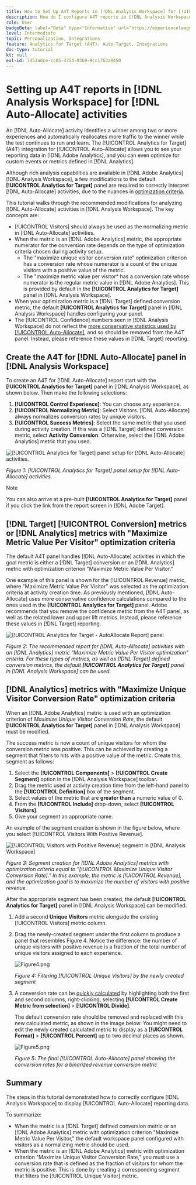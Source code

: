 ```yaml
---
title: How to Set Up A4T Reports in [!DNL Analysis Workspace] for [!UICONTROL Auto-Allocate] Activities
description: How do I configure A4T reports in [!DNL Analysis Workspace] to get the expected results when running [!UICONTROL Auto-Allocate] activities.
role: User
badgeBeta: label="Beta" type="Informative" url="https://experienceleague.adobe.com/docs/target/using/introduction/intro.html?lang=en#beta newtab=true" tooltip="What are Target Beta release features?"
level: Intermediate
topic: Personalization, Integrations
feature: Analytics for Target (A4T), Auto-Target, Integrations
doc-type: tutorial
kt: null
exl-id: 7d53adce-cc05-4754-9369-9cc1763a9450
---
```

# Setting up A4T reports in [!DNL Analysis Workspace] for [!DNL Auto-Allocate] activities

An [!DNL Auto-Allocate] activity identifies a winner among two or more experiences and automatically reallocates more traffic to the winner while the test continues to run and learn. The [!UICONTROL Analytics for Target] (A4T) integration for [!UICONTROL Auto-Allocate] allows you to see your reporting data in [!DNL Adobe Analytics], and you can even optimize for custom events or metrics defined in [!DNL Analytics]. 

Although rich analysis capabilities are available in [!DNL Adobe Analytics] [!DNL Analysis Workspace], a few modifications to the default **[!UICONTROL Analytics for Target]** panel are required to correctly interpret [!DNL Auto-Allocate] activities, due to the nuances in [optimization criteria](https://experienceleague.adobe.com/docs/target/using/integrate/a4t/a4t-at-aa.html?lang=en#supported). 

This tutorial walks through the recommended modifications for analyzing [!DNL Auto-Allocate] activities in [!DNL Analysis Workspace]. The key concepts are: 

* [!UICONTROL Visitors] should always be used as the normalizing metric in [!DNL Auto-Allocate] activities.
* When the metric is an [!DNL Adobe Analytics] metric, the appropriate numerator for the conversion rate depends on the type of optimization criteria chosen during activity setup.
  * The "maximize unique visitor conversion rate" optimization criterion has a conversion rate whose numerator is a count of the unique visitors with a positive value of the metric. 
  * The "maximize metric value per visitor* has a conversion rate whose numerator is the regular metric value in [!DNL Adobe Analytics]. This is provided by default in the **[!UICONTROL Analytics for Target]** panel in [!DNL Analysis Workspace].
* When your optimization metric is a [!DNL Target] defined conversion metric, the default **[!UICONTROL Analytics for Target]** panel in [!DNL Analysis Workspace] handles configuring your panel. 
* The [!UICONTROL Confidence] numbers seen in [!DNL Analysis Workspace] do not reflect the [more conservative statistics used by [!UICONTROL Auto-Allocate]](https://experienceleague.adobe.com/docs/target/using/activities/auto-allocate/automated-traffic-allocation.html?lang=en#section_98388996F0584E15BF3A99C57EEB7629), and so should be removed from the A4T panel. Instead, please reference these values in [!DNL Target] reporting. 

## Create the A4T for [!DNL Auto-Allocate] panel in [!DNL Analysis Workspace]

To create an A4T for [!DNL Auto-Allocate] report start with the **[!UICONTROL Analytics for Target]** panel in [!DNL Analysis Workspace], as shown below. Then make the following selections:

1. **[!UICONTROL Control Experience]**: You can choose any experience.
2. **[!UICONTROL Normalizing Metric]**: Select Visitors. [!DNL Auto-Allocate] always normalizes conversion rates by unique visitors.
3. **[!UICONTROL Success Metrics]**: Select the same metric that you used during activity creation. If this was a [!DNL Target] defined conversion metric, select **Activity Conversion**. Otherwise, select the [!DNL Adobe Analytics] metric that you used.

![[!UICONTROL Analytics for Target] panel setup for [!DNL Auto-Allocate] activities.](assets/AAFigure1.png)

*Figure 1: [!UICONTROL Analytics for Target] panel setup for [!DNL Auto-Allocate] activities.*

>[!NOTE]
>
> You can also arrive at a pre-built **[!UICONTROL Analytics for Target]** panel if you click the link from the report screen in [!DNL Adobe Target].

## [!DNL Target] [!UICONTROL Conversion] metrics or [!DNL Analytics] metrics with "Maximize Metric Value Per Visitor" optimization criteria

The default A4T panel handles [!DNL Auto-Allocate] activities in which the goal metric is either a [!DNL Target] conversion or an [!DNL Analytics] metric with optimization criterion "Maximize Metric Value Per Visitor." 

One example of this panel is shown for the [!UICONTROL Revenue] metric, where "Maximize Metric Value Per Visitor" was selected as the optimization criteria at activity creation time. As previously mentioned, [!DNL Auto-Allocate] uses more conservative confidence calculations compared to the ones used in the **[!UICONTROL Analytics for Target]** panel. Adobe recommends that you remove the confidence metric from the A4T panel, as well as the related lower and upper lift metrics. Instead, please reference these values in [!DNL Target] reporting.

![[!UICONTROL Analytics for Target - AutoAllocate Report] panel](assets/AAFigure2.png)

*Figure 2: The recommended report for [!DNL Auto-Allocate] activities with an [!DNL Analytics] metric "Maximize Metric Value Per Visitor optimization" criteria. For these types of metrics, as well as [!DNL Target] defined conversion metrics, the default  **[!UICONTROL Analytics for Target]** panel in [!DNL Analysis Workspace] can be used.* 

## [!DNL Analytics] metrics with "Maximize Unique Visitor Conversion Rate" optimization criteria

When an [!DNL Adobe Analytics] metric is used with an optimization criterion of *Maximize Unique Visitor Conversion Rate*, the default **[!UICONTROL Analytics for Target]** panel in [!DNL Analysis Workspace] must be modified. 

The success metric is now a count of unique visitors for whom the conversion metric was positive. This can be achieved by creating a segment that filters to hits with a positive value of the metric. Create this segment as follows:

1. Select the **[!UICONTROL Components]** > **[!UICONTROL Create Segment]** option in the [!DNL Analysis Workspace] toolbar.
1. Drag the metric used at activity creation time from the left-hand panel to the **[!UICONTROL Definition]** box of the segment.
1. Select values of the metric that are **greater than** a numeric value of 0. 
1. From the **[!UICONTROL Include]** drop-down, select **[!UICONTROL Visitors]**.
1. Give your segment an appropriate name.

An example of the segment creation is shown in the figure below, where you select [!UICONTROL Visitors With Positive Revenue]. 

![[!UICONTROL Visitors with Positive Revenue] segment in [!DNL Analysis Workspace]](assets/AAFigure3.png)

*Figure 3: Segment creation for [!DNL Adobe Analytics] metrics with optimization criteria equal to "[!UICONTROL Maximize Unique Visitor Conversion Rate]." In this example, the metric is [!UICONTROL Revenue], and the optimization goal is to maximize the number of visitors with positive revenue.*

After the appropriate segment has been created, the default  **[!UICONTROL Analytics for Target]** panel in [!DNL Analysis Workspace] can be modified. 

1. Add a second **Unique Visitors** metric alongside the existing [!UICONTROL Visitors] metric column.
2. Drag the newly-created segment under the first column to produce a panel that resembles Figure 4. Notice the difference: the number of unique visitors with positive revenue is a fraction of the total number of unique visitors assigned to each experience.

   ![Figure4.png](assets/AAFigure4.png)

   *Figure 4: Filtering [!UICONTROL Unique Visitors] by the newly created segment*

3. A conversion rate can be [quickly calculated](https://experienceleague.adobe.com/docs/analytics-learn/tutorials/components/calculated-metrics/quick-calculated-metrics-in-analysis-workspace.html?lang=en) by highlighting both the first and second columns, right-clicking, selecting **[!UICONTROL Create Metric from selection]** > **[!UICONTROL Divide]**. 

   The default conversion rate should be removed and replaced with this new calculated metric, as shown in the image below. You might need to edit the newly created calculated metric to display as a **[!UICONTROL Format]** > **[!UICONTROL Percent]** up to two decimal places as shown.

   ![Figure5.png](assets/AAFigure5.png)

   *Figure 5: The final [!UICONTROL Auto-Allocate] panel showing the conversion rates for a binarized revenue conversion metric*

## Summary

The steps in this tutorial demonstrated how to correctly configure [!DNL Analysis Workspace] to display [!UICONTROL Auto-Allocate] reporting data. 

To summarize:

* When the metric is a [!DNL Target] defined conversion metric or an [!DNL Adobe Analytics] metric with optimization criterion "Maximize Metric Value Per Visitor," the default workspace panel configured with visitors as a normalizing metric should be used.
* When the metric is an [!DNL Adobe Analytics] metric with optimization criterion "Maximize Unique Visitor Conversion Rate," you must use a conversion rate that is defined as the fraction of visitors for whom the metric is positive. This is done by creating a corresponding segment that filters the [!UICONTROL Unique Visitor] metric.
